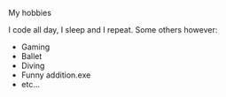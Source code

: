 My hobbies

I code all day, I sleep and I repeat. Some others however:
- Gaming
- Ballet
- Diving
- Funny addition.exe
- etc...
